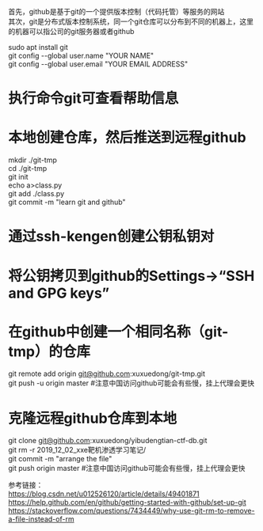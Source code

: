 首先，github是基于git的一个提供版本控制（代码托管）等服务的网站  
其次，git是分布式版本控制系统，同一个git仓库可以分布到不同的机器上，这里的机器可以指公司的git服务器或者github  

sudo apt install git  
git config --global user.name "YOUR NAME"  
git config --global user.email "YOUR EMAIL ADDRESS"  
#  执行命令git可查看帮助信息  

#  本地创建仓库，然后推送到远程github  
mkdir ./git-tmp  
cd ./git-tmp  
git init  
echo a>class.py  
git add ./class.py  
git commit -m "learn git and github"  
#  通过ssh-kengen创建公钥私钥对  
#  将公钥拷贝到github的Settings->“SSH and GPG keys”  
# 在github中创建一个相同名称（git-tmp）的仓库  
git remote add origin git@github.com:xuxuedong/git-tmp.git  
git push -u origin master  #注意中国访问github可能会有些慢，挂上代理会更快  

#  克隆远程github仓库到本地  
git clone git@github.com:xuxuedong/yibudengtian-ctf-db.git  
git rm -r 2019_12_02_xxe靶机渗透学习笔记/  
git commit -m "arrange the file"  
git push origin master  #注意中国访问github可能会有些慢，挂上代理会更快  

参考链接：  
https://blog.csdn.net/u012526120/article/details/49401871  
https://help.github.com/en/github/getting-started-with-github/set-up-git  
https://stackoverflow.com/questions/7434449/why-use-git-rm-to-remove-a-file-instead-of-rm  
